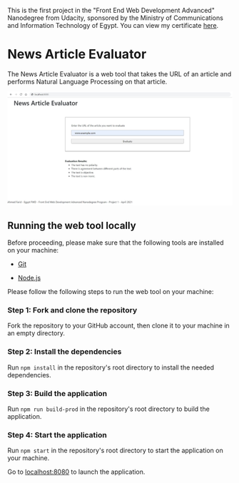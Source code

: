 This is the first project in the "Front End Web Development Advanced" Nanodegree from Udacity, sponsored by the Ministry of Communications and Information Technology of Egypt. You can view my certificate [here](https://graduation.udacity.com/confirm/DNG9L9CK).

# News Article Evaluator

The News Article Evaluator is a web tool that takes the URL of an article and performs Natural Language Processing on that article.

![](Screenshot.JPG)

## Running the web tool locally

Before proceeding, please make sure that the following tools are installed on your machine:

- [Git](https://git-scm.com/)

- [Node.js](https://nodejs.org/)

Please follow the following steps to run the web tool on your machine:

### Step 1: Fork and clone the repository

Fork the repository to your GitHub account, then clone it to your machine in an empty directory.

### Step 2: Install the dependencies

Run ```npm install``` in the repository's root directory to install the needed dependencies.

### Step 3: Build the application

Run ```npm run build-prod``` in the repository's root directory to build the application.

### Step 4: Start the application

Run ```npm start``` in the repository's root directory to start the application on your machine.

Go to [localhost:8080](localhost:8080) to launch the application.
